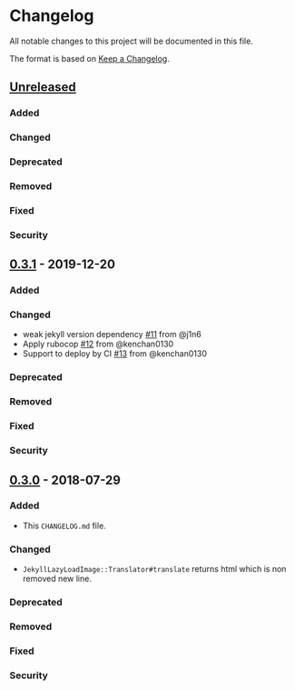 # Changelog

All notable changes to this project will be documented in this file.

The format is based on [Keep a Changelog](http://keepachangelog.com/).

## [Unreleased]
### Added

### Changed

### Deprecated

### Removed

### Fixed

### Security

## [0.3.1] - 2019-12-20
### Added

### Changed

- weak jekyll version dependency [#11](https://github.com/kenchan0130/jekyll-lazy-load-image/pull/11) from @j1n6
- Apply rubocop [#12](https://github.com/kenchan0130/jekyll-lazy-load-image/pull/12) from @kenchan0130
- Support to deploy by CI [#13](https://github.com/kenchan0130/jekyll-lazy-load-image/pull/13) from @kenchan0130

### Deprecated

### Removed

### Fixed

### Security

## [0.3.0] - 2018-07-29
### Added

- This `CHANGELOG.md` file.

### Changed

- `JekyllLazyLoadImage::Translator#translate` returns html which is non removed new line.

### Deprecated

### Removed

### Fixed

### Security


[Unreleased]: https://github.com/kenchan0130/jekyll-lazy-load-image/compare/v0.3.1...HEAD
[0.3.1]: https://github.com/kenchan0130/jekyll-lazy-load-image/compare/v0.3.0...v0.3.1
[0.3.0]: https://github.com/kenchan0130/jekyll-lazy-load-image/compare/v0.2.1...v0.3.0
